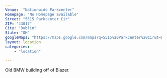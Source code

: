 ```yaml
---
Venue:	"Nationwide Parkcenter"
Homepage: "No Homepage available"	
Street:	"5515 Parkcenter Cir"
ZIP: "43017"
City: "Dublin"
State: "OH"
googleMaps: "https://maps.google.com/maps?q=5515%20Parkcenter%20Cir&t=&z=14&ie=UTF8&iwloc=&output=embed"
layout: location
categories: 
    - "location"

---
```


Old BMW building off of Blazer.